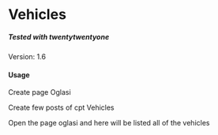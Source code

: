 # Vehicles

##### Tested with twentytwentyone
Version: 1.6

#### Usage
Create page Oglasi

Create few posts of cpt Vehicles

Open the page oglasi and here will be listed all of the vehicles